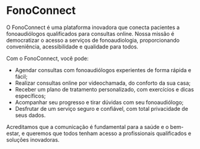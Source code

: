 # FonoConnect

O FonoConnect é uma plataforma inovadora que conecta pacientes a fonoaudiólogos qualificados para consultas online. Nossa missão é democratizar o acesso a serviços de fonoaudiologia, proporcionando conveniência, acessibilidade e qualidade para todos. <br>

Com o FonoConnect, você pode: <br>

* Agendar consultas com fonoaudiólogos experientes de forma rápida e fácil;
* Realizar consultas online por videochamada, do conforto da sua casa;
* Receber um plano de tratamento personalizado, com exercícios e dicas específicos;
* Acompanhar seu progresso e tirar dúvidas com seu fonoaudiólogo;
* Desfrutar de um serviço seguro e confiável, com total privacidade de seus dados.

Acreditamos que a comunicação é fundamental para a saúde e o bem-estar, e queremos que todos tenham acesso a profissionais qualificados e soluções inovadoras.
